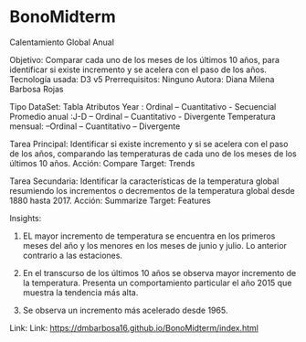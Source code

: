 # BonoMidterm
Calentamiento Global Anual

Objetivo: Comparar cada uno de los meses de los últimos 10 años, para identificar si existe incremento y se acelera con el paso de los años. 
Tecnología usada: D3 v5
Prerrequisitos: Ninguno 
Autora: Diana Milena Barbosa Rojas

Tipo DataSet: Tabla
Atributos
Year : Ordinal – Cuantitativo - Secuencial
Promedio anual :J-D – Ordinal – Cuantitativo - Divergente 
Temperatura mensual: –Ordinal – Cuantitativo – Divergente



Tarea Principal: Identificar si existe incremento y si se acelera con el paso de los años, comparando las temperaturas de cada uno de los meses de los últimos 10 años. 
Acción: Compare                Target: Trends 

Tarea Secundaria: Identificar la características de la temperatura global resumiendo los incrementos o decrementos de la temperatura global desde 1880 hasta 2017. 
Acción: Summarize                Target: Features

Insights:

1. EL mayor incremento de temperatura se encuentra en los primeros meses del año y los menores en los meses de junio y julio. Lo anterior contrario a las estaciones.

2. En el transcurso de los últimos 10  años se observa mayor incremento de la temperatura. Presenta un comportamiento particular el año  2015 que muestra la tendencia más alta.

3. Se observa un incremento más acelerado desde 1965.


Link: Link: https://dmbarbosa16.github.io/BonoMidterm/index.html



